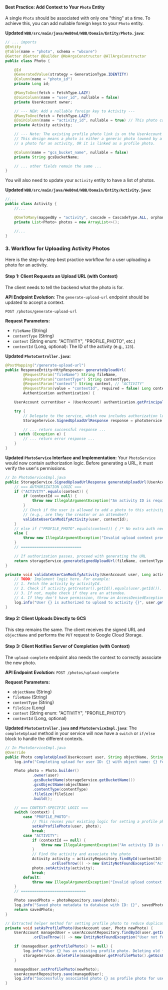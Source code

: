 #### Best Practice: Add Context to Your `Photo` Entity

A single `Photo` should be associated with only one "thing" at a time. To achieve this, you can add nullable foreign keys to your `Photo` entity.

**Updated `WBB/src/main/java/WeB0nd/WBB/Domain/Entity/Photo.java`:**

```java
// ... imports
@Entity
@Table(name = "photo", schema = "wbcore")
@Getter @Setter @Builder @NoArgsConstructor @AllArgsConstructor
public class Photo {

    @Id
    @GeneratedValue(strategy = GenerationType.IDENTITY)
    @Column(name = "photo_id")
    private Long id;

    @ManyToOne(fetch = FetchType.LAZY)
    @JoinColumn(name = "user_id", nullable = false)
    private UserAccount owner;

    // --- NEW: Add a nullable foreign key to Activity ---
    @ManyToOne(fetch = FetchType.LAZY)
    @JoinColumn(name = "activity_id", nullable = true) // This photo can optionally belong to an activity
    private Activity activity;

    // --- Note: The existing profile photo link is on the UserAccount entity, which is also fine.
    // This design means a photo is either a generic photo (owned by a user),
    // a photo for an activity, OR it is linked as a profile photo.

    @Column(name = "gcs_bucket_name", nullable = false)
    private String gcsBucketName;

    // ... other fields remain the same ...
}
```
You will also need to update your `Activity` entity to have a list of photos.

**Updated `WBB/src/main/java/WeB0nd/WBB/Domain/Entity/Activity.java`:**
```java
//...
public class Activity {
    //...

    @OneToMany(mappedBy = "activity", cascade = CascadeType.ALL, orphanRemoval = true, fetch = FetchType.LAZY)
    private List<Photo> photos = new ArrayList<>();

    //...
}
```

### 3. Workflow for Uploading Activity Photos

Here is the step-by-step best practice workflow for a user uploading a photo for an activity.

#### Step 1: Client Requests an Upload URL (with Context)

The client needs to tell the backend what the photo is for.

**API Endpoint Evolution**:
The `generate-upload-url` endpoint should be updated to accept a context.

`POST /photos/generate-upload-url`

**Request Parameters:**
*   `fileName` (String)
*   `contentType` (String)
*   `context` (String enum: "ACTIVITY", "PROFILE\_PHOTO", etc.)
*   `contextId` (Long, optional): The ID of the activity (e.g., `123`).

**Updated `PhotoController.java`:**
```java
@PostMapping("/generate-upload-url")
public ResponseEntity<HttpResponse> generateUploadUrl(
        @RequestParam("fileName") String fileName,
        @RequestParam("contentType") String contentType,
        @RequestParam("context") String context, // "ACTIVITY"
        @RequestParam(value = "contextId", required = false) Long contextId, // The ID of the activity
        Authentication authentication) {

    UserAccount currentUser = (UserAccount) authentication.getPrincipal();

    try {
        // Delegate to the service, which now includes authorization logic
        StorageService.SignedUploadUrlResponse response = photoService.generateUploadUrl(currentUser, fileName, contentType, context, contextId);

        // ... return successful response ...
    } catch (Exception e) {
        // ... return error response ...
    }
}
```
**Updated `PhotoService` Interface and Implementation:**
Your `PhotoService` would now contain authorization logic. Before generating a URL, it must verify the user's permissions.

```java
// In PhotoServiceImpl.java
public StorageService.SignedUploadUrlResponse generateUploadUrl(UserAccount user, String fileName, String contentType, String context, Long contextId) {
    // === AUTHORIZATION LOGIC ===
    if ("ACTIVITY".equals(context)) {
        if (contextId == null) {
            throw new IllegalArgumentException("An activity ID is required for the ACTIVITY context.");
        }
        // Check if the user is allowed to add a photo to this activity
        // (e.g., are they the creator or an attendee?)
        validateUserCanModifyActivity(user, contextId);
    }
    // else if ("PROFILE_PHOTO".equals(context)) { /* No extra auth needed */ }
    else {
        throw new IllegalArgumentException("Invalid upload context provided.");
    }
    // ===========================

    // If authorization passes, proceed with generating the URL
    return storageService.generateSignedUploadUrl(fileName, contentType);
}

private void validateUserCanModifyActivity(UserAccount user, Long activityId) {
    // TODO: Implement logic here. For example:
    // 1. Fetch the activity by activityId.
    // 2. Check if activity.getCreator().getId().equals(user.getId()).
    // 3. If not, maybe check if they are an attendee.
    // 4. If they don't have permission, throw an AccessDeniedException.
    log.info("User {} is authorized to upload to activity {}", user.getId(), activityId);
}
```

#### Step 2: Client Uploads Directly to GCS

This step remains the same. The client receives the signed URL and `objectName` and performs the `PUT` request to Google Cloud Storage.

#### Step 3: Client Notifies Server of Completion (with Context)

The `upload-complete` endpoint also needs the context to correctly associate the new photo.

**API Endpoint Evolution**:
`POST /photos/upload-complete`

**Request Parameters:**
*   `objectName` (String)
*   `fileName` (String)
*   `contentType` (String)
*   `fileSize` (Long)
*   `context` (String enum: "ACTIVITY", "PROFILE\_PHOTO")
*   `contextId` (Long, optional)

**Updated `PhotoController.java` and `PhotoServiceImpl.java`**:
The `completeUpload` method in your service will now have a `switch` or `if/else` block to handle the different contexts.

```java
// In PhotoServiceImpl.java
@Override
public Photo completeUpload(UserAccount user, String objectName, String fileName, String contentType, Long fileSize, String context, Long contextId) {
    log.info("Completing upload for user ID: {} with object name: {} for context: {}", user.getId(), objectName, context);

    Photo photo = Photo.builder()
            .owner(user)
            .gcsBucketName(storageService.getBucketName())
            .gcsObjectName(objectName)
            .contentType(contentType)
            .fileSize(fileSize)
            .build();

    // === CONTEXT-SPECIFIC LOGIC ===
    switch (context) {
        case "PROFILE_PHOTO":
            // This reuses your existing logic for setting a profile photo
            setAsProfilePhoto(user, photo);
            break;
        case "ACTIVITY":
            if (contextId == null) {
                throw new IllegalArgumentException("An activity ID is required for the ACTIVITY context.");
            }
            // Find the activity and associate the photo
            Activity activity = activityRepository.findById(contextId)
                    .orElseThrow(() -> new EntityNotFoundException("Activity not found with ID: " + contextId));
            photo.setActivity(activity);
            break;
        default:
            throw new IllegalArgumentException("Invalid upload context provided.");
    }
    // =============================

    Photo savedPhoto = photoRepository.save(photo);
    log.info("Saved photo metadata to database with ID: {}", savedPhoto.getId());
    return savedPhoto;
}

// Extracted helper method for setting profile photo to reduce duplication
private void setAsProfilePhoto(UserAccount user, Photo newPhoto) {
    UserAccount managedUser = userAccountRepository.findById(user.getId())
            .orElseThrow(() -> new EntityNotFoundException("User not found with ID: " + user.getId()));

    if (managedUser.getProfilePhoto() != null) {
        log.info("User {} has an existing profile photo. Deleting old file from GCS.", user.getId());
        storageService.deleteFile(managedUser.getProfilePhoto().getGcsObjectName());
    }

    managedUser.setProfilePhoto(newPhoto);
    userAccountRepository.save(managedUser);
    log.info("Successfully associated photo {} as profile photo for user {}", newPhoto.getId(), managedUser.getId());
}
```